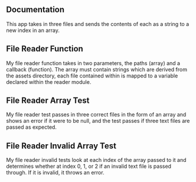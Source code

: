  ##  Documentation
This app takes in three files and sends the contents of each as a string to a new index in an array.  

## File Reader Function

My file reader function takes in two parameters, the paths (array) and a callback (function).  The array must contain strings which are derived from the assets directory, each file contained within is mapped to a variable declared within the reader module.  

## File Reader Array Test

My file reader test passes in three correct files in the form of an array and shows an error if it were to be null, and the test passes if three text files are passed as expected.

## File Reader Invalid Array Test

My file reader invalid tests look at each index of the array passed to it and determines whether at index 0, 1, or 2 if an invalid text file is passed through.  If it is invalid, it throws an error.